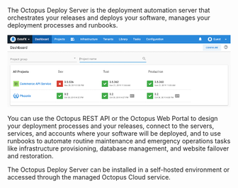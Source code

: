The Octopus Deploy Server is the deployment automation server that orchestrates your releases and deploys your software, manages your deployment processes and runbooks.

![Octopus Dashboard](/docs/shared-content/concepts/images/dashboard.png)

You can use the Octopus REST API or the Octopus Web Portal to design your deployment processes and your releases, connect to the servers, services, and accounts where your software will be deployed, and to use runbooks to automate routine maintenance and emergency operations tasks like infrastructure provisioning, database management, and website failover and restoration.

The Octopus Deploy Server can be installed in a self-hosted environment or accessed through the managed Octopus Cloud service.
